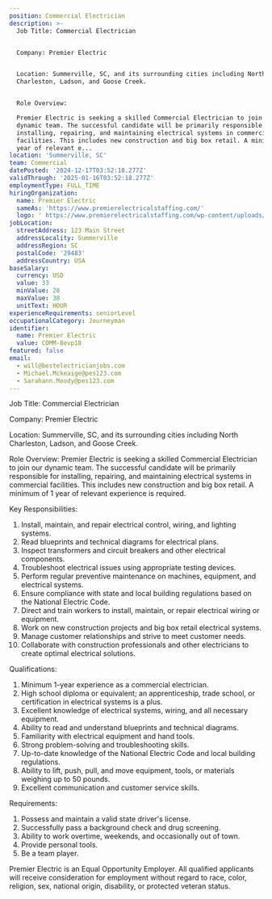 ```yaml
---
position: Commercial Electrician
description: >-
  Job Title: Commercial Electrician 


  Company: Premier Electric


  Location: Summerville, SC, and its surrounding cities including North
  Charleston, Ladson, and Goose Creek.


  Role Overview:

  Premier Electric is seeking a skilled Commercial Electrician to join our
  dynamic team. The successful candidate will be primarily responsible for
  installing, repairing, and maintaining electrical systems in commercial
  facilities. This includes new construction and big box retail. A minimum of 1
  year of relevant e...
location: 'Summerville, SC'
team: Commercial
datePosted: '2024-12-17T03:52:18.277Z'
validThrough: '2025-01-16T03:52:18.277Z'
employmentType: FULL_TIME
hiringOrganization:
  name: Premier Electric
  sameAs: 'https://www.premierelectricalstaffing.com/'
  logo: ' https://www.premierelectricalstaffing.com/wp-content/uploads/2020/05/Premier-Electrical-Staffing-logo.png'
jobLocation:
  streetAddress: 123 Main Street
  addressLocality: Summerville
  addressRegion: SC
  postalCode: '29483'
  addressCountry: USA
baseSalary:
  currency: USD
  value: 33
  minValue: 28
  maxValue: 38
  unitText: HOUR
experienceRequirements: seniorLevel
occupationalCategory: Journeyman
identifier:
  name: Premier Electric
  value: COMM-8evp18
featured: false
email:
  - will@bestelectricianjobs.com
  - Michael.Mckeaige@pes123.com
  - Sarahann.Moody@pes123.com
---
```




Job Title: Commercial Electrician 

Company: Premier Electric

Location: Summerville, SC, and its surrounding cities including North Charleston, Ladson, and Goose Creek.

Role Overview:
Premier Electric is seeking a skilled Commercial Electrician to join our dynamic team. The successful candidate will be primarily responsible for installing, repairing, and maintaining electrical systems in commercial facilities. This includes new construction and big box retail. A minimum of 1 year of relevant experience is required. 

Key Responsibilities:

1. Install, maintain, and repair electrical control, wiring, and lighting systems.
2. Read blueprints and technical diagrams for electrical plans.
3. Inspect transformers and circuit breakers and other electrical components.
4. Troubleshoot electrical issues using appropriate testing devices.
5. Perform regular preventive maintenance on machines, equipment, and electrical systems.
6. Ensure compliance with state and local building regulations based on the National Electric Code.
7. Direct and train workers to install, maintain, or repair electrical wiring or equipment.
8. Work on new construction projects and big box retail electrical systems.
9. Manage customer relationships and strive to meet customer needs.
10. Collaborate with construction professionals and other electricians to create optimal electrical solutions.

Qualifications:

1. Minimum 1-year experience as a commercial electrician.
2. High school diploma or equivalent; an apprenticeship, trade school, or certification in electrical systems is a plus.
3. Excellent knowledge of electrical systems, wiring, and all necessary equipment.
4. Ability to read and understand blueprints and technical diagrams.
5. Familiarity with electrical equipment and hand tools.
6. Strong problem-solving and troubleshooting skills.
7. Up-to-date knowledge of the National Electric Code and local building regulations.
8. Ability to lift, push, pull, and move equipment, tools, or materials weighing up to 50 pounds.
9. Excellent communication and customer service skills.

Requirements:

1. Possess and maintain a valid state driver's license.
2. Successfully pass a background check and drug screening.
3. Ability to work overtime, weekends, and occasionally out of town.
4. Provide personal tools.
5. Be a team player.

Premier Electric is an Equal Opportunity Employer. All qualified applicants will receive consideration for employment without regard to race, color, religion, sex, national origin, disability, or protected veteran status.
